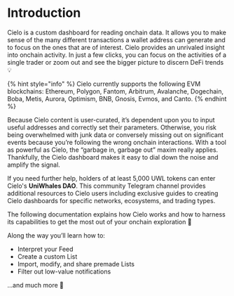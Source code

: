 # Introduction

Cielo is a custom dashboard for reading onchain data. It allows you to make sense of the many different transactions a wallet address can generate and to focus on the ones that are of interest. Cielo provides an unrivaled insight into onchain activity. In just a few clicks, you can focus on the activities of a single trader or zoom out and see the bigger picture to discern DeFi trends 💡

{% hint style="info" %}
Cielo currently supports the following EVM blockchains: Ethereum, Polygon, Fantom, Arbitrum, Avalanche, Dogechain, Boba, Metis, Aurora, Optimism, BNB, Gnosis, Evmos, and Canto.
{% endhint %}

Because Cielo content is user-curated, it’s dependent upon you to input useful addresses and correctly set their parameters. Otherwise, you risk being overwhelmed with junk data or conversely missing out on significant events because you’re following the wrong onchain interactions. With a tool as powerful as Cielo, the “garbage in, garbage out” maxim really applies. Thankfully, the Cielo dashboard makes it easy to dial down the noise and amplify the signal.

If you need further help, holders of at least 5,000 UWL tokens can enter Cielo's **UniWhales DAO**. This community Telegram channel provides additional resources to Cielo users including exclusive guides to creating Cielo dashboards for specific networks, ecosystems, and trading types.

The following documentation explains how Cielo works and how to harness its capabilities to get the most out of your onchain exploration 🧠

Along the way you’ll learn how to:

* Interpret your Feed
* Create a custom List
* Import, modify, and share premade Lists
* Filter out low-value notifications

…and much more 👏
